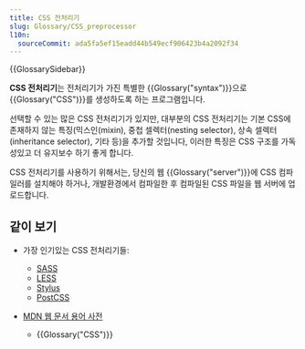```yaml
---
title: CSS 전처리기
slug: Glossary/CSS_preprocessor
l10n:
  sourceCommit: ada5fa5ef15eadd44b549ecf906423b4a2092f34
---
```


{{GlossarySidebar}}

**CSS 전처리기**는 전처리기가 가진 특별한 {{Glossary("syntax")}}으로 {{Glossary("CSS")}}를 생성하도록 하는 프로그램입니다.

선택할 수 있는 많은 CSS 전처리기가 있지만, 대부분의 CSS 전처리기는 기본 CSS에 존재하지 않는 특징(믹스인(mixin), 중첩 셀렉터(nesting selector), 상속 셀렉터(inheritance selector), 기타 등)을 추가할 것입니다, 이러한 특징은 CSS 구조를 가독성있고 더 유지보수 하기 좋게 합니다.

CSS 전처리기를 사용하기 위해서는, 당신의 웹 {{Glossary("server")}}에 CSS 컴파일러를 설치해야 하거나, 개발환경에서 컴파일한 후 컴파일된 CSS 파일을 웹 서버에 업로드합니다.

## 같이 보기

- 가장 인기있는 CSS 전처리기들:

  - [SASS](http://sass-lang.com/)
  - [LESS](http://lesscss.org/)
  - [Stylus](http://stylus-lang.com/)
  - [PostCSS](http://postcss.org/)

- [MDN 웹 문서 용어 사전](/ko/docs/Glossary)

  - {{Glossary("CSS")}}
